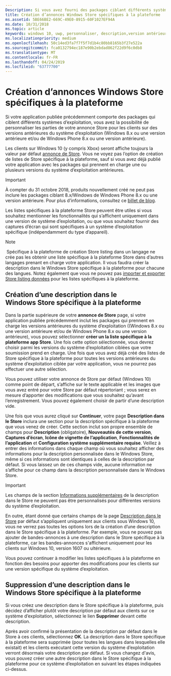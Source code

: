 ```yaml
---
Description: Si vous avez fourni des packages ciblant différents systèmes d’exploitation, vous pouvez personnaliser certaines parties de votre description dans le Windows Store pour ces différents systèmes.
title: Création d’annonces Windows Store spécifiques à la plateforme
ms.assetid: 5BE66BE2-669C-49E0-8915-60F1027EF94A
ms.date: 10/31/2018
ms.topic: article
keywords: windows 10, uwp, personnaliser, description,version antérieure
ms.localizationpriority: medium
ms.openlocfilehash: 50c14ed3fa7f7f5f7d1b4c80bb8165b3f27e522a
ms.sourcegitcommit: fca0132794ec187e90b2ebdad862f22d9f6c0db8
ms.translationtype: MT
ms.contentlocale: fr-FR
ms.lasthandoff: 04/24/2019
ms.locfileid: "63777700"
---
```

# <a name="create-platform-specific-store-listings"></a>Création d’annonces Windows Store spécifiques à la plateforme


Si votre application publiée précédemment comporte des packages qui ciblent différents systèmes d’exploitation, vous avez la possibilité de personnaliser les parties de votre annonce Store pour les clients sur des versions antérieures du système d’exploitation (Windows 8.x ou une version antérieure et/ou de Windows Phone 8.x ou une version antérieure). 

Les clients sur Windows 10 (y compris Xbox) seront affiche toujours la valeur par défaut [annonce de Store](create-app-store-listings.md). Vous ne voyez pas l’option de création de listes de Store spécifique à la plateforme, sauf si vous avez déjà publié votre application avec les packages qui prennent en charge une ou plusieurs versions du système d’exploitation antérieures. 

> [!IMPORTANT]
> À compter du 31 octobre 2018, produits nouvellement créé ne peut pas inclure les packages ciblant 8.x/Windows de Windows Phone 8.x ou une version antérieure. Pour plus d’informations, consultez ce [billet de blog](https://blogs.windows.com/buildingapps/2018/08/20/important-dates-regarding-apps-with-windows-phone-8-x-and-earlier-and-windows-8-8-1-packages-submitted-to-microsoft-store/#SzKghBbqDMlmAO4c.97).

Les listes spécifiques à la plateforme Store peuvent être utiles si vous souhaitez mentionner les fonctionnalités qui s’affichent uniquement dans une version de système d’exploitation, ou que vous souhaitez fournir des captures d’écran qui sont spécifiques à un système d’exploitation spécifique (indépendamment du type d’appareil).

> [!NOTE]
> Spécifique à la plateforme de création Store listing dans un langage ne crée pas les obtenir une liste spécifique à la plateforme Store dans d’autres langages prenant en charge votre application. Il vous faudra créer la description dans le Windows Store spécifique à la plateforme pour chacune des langues. Notez également que vous ne pouvez pas [importer et exporter Store listing données](import-and-export-store-listings.md) pour les listes spécifiques à la plateforme.


## <a name="creating-a-platform-specific-store-listing"></a>Création d’une description dans le Windows Store spécifique à la plateforme

Dans la partie supérieure de votre **annonce de Store** page, si votre application publiée précédemment inclut les packages qui prennent en charge les versions antérieures du système d’exploitation ((Windows 8.x ou une version antérieure et/ou de Windows Phone 8.x ou une version antérieure), vous pouvez sélectionner **créer un la liste spécifique à la plateforme app Store**. Une fois cette option sélectionnée, vous devrez choisir parmi les versions du système d’exploitation ciblées que votre soumission prend en charge. Une fois que vous avez déjà créé des listes de Store spécifique à la plateforme pour toutes les versions antérieures du système d’exploitation ciblée par votre application, vous ne pourrez pas effectuer une autre sélection.

Vous pouvez utiliser votre annonce de Store par défaut (Windows 10) comme point de départ, s’affiche sur le texte applicable et les images que vous avez entré pour votre Store par défaut répertoriant ; vous serez en mesure d’apporter des modifications que vous souhaitez qu’avant l’enregistrement. Vous pouvez également choisir de partir d’une description vide.

Une fois que vous aurez cliqué sur **Continuer**, votre page **Description dans le Store** inclura une section pour la description spécifique à la plateforme que vous venez de créer. Cette section inclut son propre ensemble de champs pour **Description** (obligatoire), **Nouveautés de cette version**, **Captures d’écran**, **Icône de vignette de l’application**, **Fonctionnalités de l’application** et **Configuration système supplémentaire requise**. Veillez à entrer des informations dans chaque champ où vous souhaitez afficher des informations pour la description personnalisée dans le Windows Store, même si ces informations sont identiques à celles de la description par défaut. Si vous laissez un de ces champs vide, aucune information ne s’affiche pour ce champ dans la description personnalisée dans le Windows Store.

> [!IMPORTANT]
> Les champs de la section [Informations supplémentaires](create-app-store-listings.md#additional-information) de la description dans le Store ne peuvent pas être personnalisés pour différentes versions du système d’exploitation.
> 
> En outre, étant donné que certains champs de la page [Description dans le Store](create-app-store-listings.md) par défaut s’appliquent uniquement aux clients sous Windows 10, vous ne verrez pas toutes les options lors de la création d’une description dans le Store spécifique à la plateforme. Par exemple, vous ne pouvez pas ajouter de bandes-annonces à une description dans le Store spécifique à la plateforme, car les bandes-annonces s'affichent uniquement pour les clients sur Windows 10, version 1607 ou ultérieure. 

Vous pouvez continuer à modifier les listes spécifiques à la plateforme en fonction des besoins pour apporter des modifications pour les clients sur une version spécifique du système d’exploitation.


## <a name="removing-a-platform-specific-store-listing"></a>Suppression d’une description dans le Windows Store spécifique à la plateforme

Si vous créez une description dans le Store spécifique à la plateforme, puis décidez d’afficher plutôt votre description par défaut aux clients sur ce système d’exploitation, sélectionnez le lien **Supprimer** devant cette description.

Après avoir confirmé la présentation de la description par défaut dans le Store à ces clients, sélectionnez **OK**. La description dans le Store spécifique à la plateforme sera supprimée (pour toutes les langues dans lesquelles elle existait) et les clients exécutant cette version du système d’exploitation verront désormais votre description par défaut. Si vous changez d'avis, vous pouvez créer une autre description dans le Store spécifique à la plateforme pour ce système d’exploitation en suivant les étapes indiquées ci-dessus.
 

 




